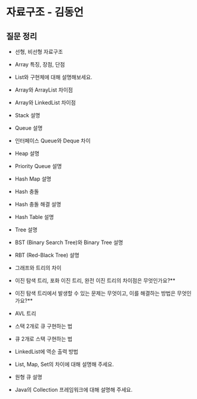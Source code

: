 # 자료구조 - 김동언
## 질문 정리 

- 선형, 비선형 자료구조
- Array 특징, 장점, 단점
- List와 구현체에 대해 설명해보세요.
- Array와 ArrayList 차이점
- Array와 LinkedList 차이점
- Stack 설명
- Queue 설명
- 인터페이스 Queue와 Deque 차이
- Heap 설명
- Priority Queue 설명
- Hash Map 설명
- Hash 충돌
- Hash 충돌 해결 설명
- Hash Table 설명
- Tree 설명
- BST (Binary Search Tree)와 Binary Tree 설명
- RBT (Red-Black Tree) 설명

- 그래프와 트리의 차이
- 이진 탐색 트리, 포화 이진 트리, 완전 이진 트리의 차이점은 무엇인가요?**
- 이진 탐색 트리에서 발생할 수 있는 문제는 무엇이고, 이를 해결하는 방법은 무엇인가요?**
- AVL 트리
- 스택 2개로 큐 구현하는 법
- 큐 2개로 스택 구현하는 법
- LinkedList에 역순 출력 방법
- List, Map, Set의 차이에 대해 설명해 주세요.
- 원형 큐 설명
- Java의 Collection 프레임워크에 대해 설명해 주세요.



